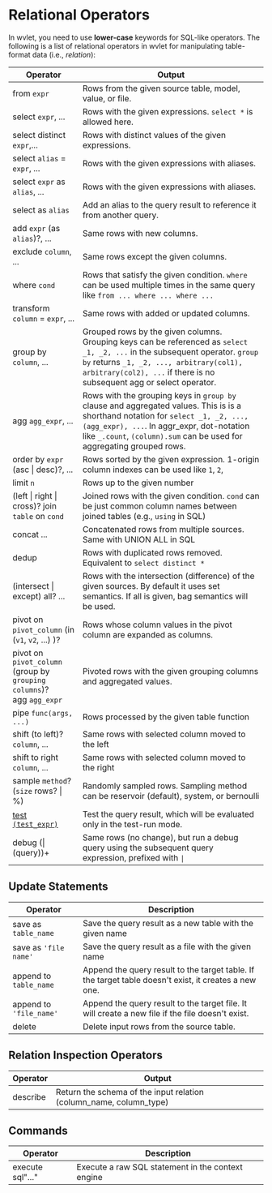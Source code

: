 # Relational Operators

In wvlet, you need to use __lower-case__ keywords for SQL-like operators. The following is a list of relational operators in wvlet for manipulating table-format data (i.e., _relation_):

| Operator                                                                        | Output                                                                                                                                                                                                                                                  |
|---------------------------------------------------------------------------------|---------------------------------------------------------------------------------------------------------------------------------------------------------------------------------------------------------------------------------------------------------| 
| from `expr`                                                                     | Rows from the given source table, model, value, or file.                                                                                                                                                                                                |
| select `expr`, ...                                                              | Rows with the given expressions. `select *` is allowed here.                                                                                                                                                                                            |
| select distinct `expr`,...                                                      | Rows with distinct values of the given expressions.                                                                                                                                                                                                     |
| select `alias` = `expr`, ...                                                    | Rows with the given expressions with aliases.                                                                                                                                                                                                           |
| select `expr` as `alias`, ...                                                   | Rows with the given expressions with aliases.                                                                                                                                                                                                           |
| select as `alias`                                                               | Add an alias to the query result to reference it from another query.                                                                                                                                                                                    |
| add `expr` (as `alias`)?, ...                                                   | Same rows with new columns.                                                                                                                                                                                                                             |
| exclude `column`, ...                                                           | Same rows except the given columns.                                                                                                                                                                                                                     |
| where `cond`                                                                    | Rows that satisfy the given condition. `where` can be used multiple times in the same query like `from ... where ... where ...`                                                                                                                         |
| transform `column` = `expr`, ...                                                | Same rows with added or updated columns.                                                                                                                                                                                                                |  
| group by `column`, ...                                                          | Grouped rows by the given columns. Grouping keys can be referenced as `select _1, _2, ...`  in the subsequent operator. `group by` returns `_1, _2, ..., arbitrary(col1), arbitrary(col2), ...` if there is no subsequent agg or select operator.       |
| agg `agg_expr`, ...                                                             | Rows with the grouping keys in `group by` clause and aggregated values.  This is is a shorthand notation for `select _1, _2, ..., (agg_expr), ...`. In aggr_expr, dot-notation like `_.count`, `(column).sum` can be used for aggregating grouped rows. |
| order by `expr` (asc \| desc)?, ...                                             | Rows sorted by the given expression. 1-origin column indexes can be used like `1`, `2`,                                                                                                                                                                 |
| limit `n`                                                                       | Rows up to the given number                                                                                                                                                                                                                             |
| (left \| right \| cross)? join `table` on `cond`                                | Joined rows with the given condition. `cond` can be just common column names between joined tables (e.g., `using` in SQL)                                                                                                                               |
| concat ...                                                                      | Concatenated rows from multiple sources. Same with UNION ALL in SQL                                                                                                                                                                                     |
| dedup                                                                           | Rows with duplicated rows removed. Equivalent to `select distinct *`                                                                                                                                                                                    | 
| (intersect \| except) all? ...                                                  | Rows with the intersection (difference) of the given sources. By default it uses set semantics. If all is given, bag semantics will be used.                                                                                                            |
| pivot on `pivot_column` (in (`v1`, `v2`, ...) )?                                | Rows whose column values in the pivot column are expanded as columns.                                                                                                                                                                                   |
| pivot on `pivot_column`<br/> (group by `grouping columns`)?<br/> agg `agg_expr` | Pivoted rows with the given grouping columns and aggregated values.                                                                                                                                                                                     |
| pipe `func(args, ...)`                                                          | Rows processed by the given table function                                                                                                                                                                                                              |
| shift (to left)? `column`, ...                                                  | Same rows with selected column moved to the left                                                                                                                                                                                                        |
| shift to right `column`, ...                                                    | Same rows with selected column moved to the right                                                                                                                                                                                                       |
| sample `method`? (`size` rows? \| %)                                            | Randomly sampled rows. Sampling method can be reservoir (default), system, or bernoulli                                                                                                                                                                 | 
| [test `(test_expr)`](test-syntax.md)                                            | Test the query result, which will be evaluated only in the test-run mode.                                                                                                                                                                               |
| debug (\| (query))+                                                             | Same rows (no change), but run a debug query using the subsequent query expression, prefixed with `\|`                                                                                                                                                  |

## Update Statements

| Operator                | Description                                                                                           |
|-------------------------|-------------------------------------------------------------------------------------------------------|
| save as `table_name`    | Save the query result as a new table with the given name                                              |
| save as `'file name'`   | Save the query result as a file with the given name                                                   |
| append to `table_name`  | Append the query result to the target table. If the target table doesn't exist, it creates a new one. |
| append to `'file_name'` | Append the query result to the target file. It will create a new file if the file doesn't exist.      |
| delete                  | Delete input rows from the source table.                                                              |

## Relation Inspection Operators

| Operator | Output                                                             |
| --- |--------------------------------------------------------------------|
| describe | Return the schema of the input relation (column_name, column_type) |


## Commands 

| Operator | Description |
| --- | --- |
| execute sql"..." | Execute a raw SQL statement in the context engine |

